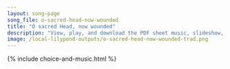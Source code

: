 ```yaml
---
layout: song-page
song_file: o-sacred-head-now-wounded
title: "O sacred Head, now wounded"
description: "View, play, and download the PDF sheet music, slideshow, and audio. Lyrics: O sacred Head, now wounded, with grief and shame weighed down, now scornfully surrounded with thorns, thine only crown! O sacred Head, what glory, wha... english christian 4part death"
image: /local-lilypond-outputs/o-sacred-head-now-wounded-trad.png
---
```


{% include choice-and-music.html %}